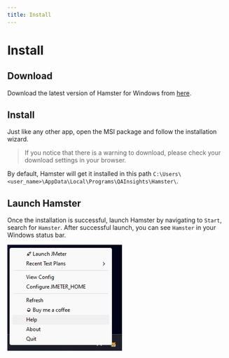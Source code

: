 ```yaml
---
title: Install
---
```


# Install

## Download

Download the latest version of Hamster for Windows from [here](https://github.com/QAInsights/hamster/releases).

## Install

Just like any other app, open the MSI package and follow the installation wizard. 

> If you notice that there is a warning to download, please check your download settings in your browser.

By default, Hamster will get it installed in this path `C:\Users\<user_name>\AppData\Local\Programs\QAInsights\Hamster\`.

## Launch Hamster

Once the installation is successful, launch Hamster by navigating to `Start`, search for `Hamster`. After successful launch, you can see `Hamster` in your Windows status bar.

![Hamster Windows](../../../static/assets/windows/Hamster-Windows-Status-Bar.png)